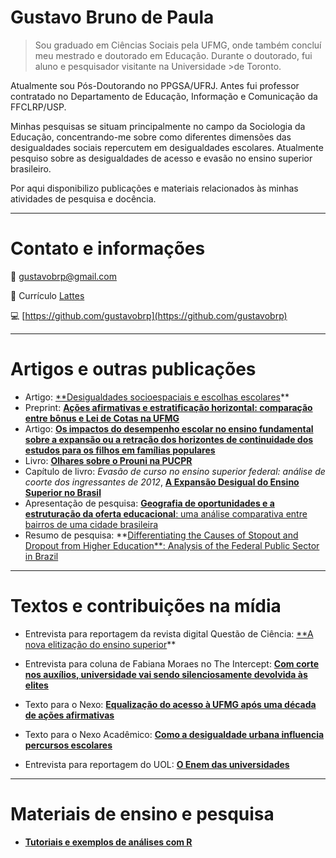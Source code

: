 # Gustavo Bruno de Paula
>
>Sou graduado em Ciências Sociais pela UFMG, onde também concluí meu mestrado e doutorado em Educação. Durante o doutorado, fui aluno e pesquisador visitante na Universidade >de Toronto. 

Atualmente sou Pós-Doutorando no PPGSA/UFRJ. Antes fui professor contratado no Departamento de Educação, Informação e Comunicação da FFCLRP/USP. 

Minhas pesquisas se situam principalmente no campo da Sociologia da Educação, concentrando-me sobre como diferentes dimensões das desigualdades sociais repercutem em desigualdades escolares. Atualmente pesquiso sobre as desigualdades de acesso e evasão no ensino superior brasileiro.

Por aqui disponibilizo publicações e materiais relacionados às minhas atividades de pesquisa e docência.
> 

---

# Contato e informações

📧 gustavobrp@gmail.com

📄 Currículo [Lattes](http://lattes.cnpq.br/3304461157343541)

💻 [https://github.com/gustavobrp](https://github.com/gustavobrp)

---

# Artigos e outras publicações

- Artigo: [**Desigualdades socioespaciais e escolhas escolares](https://periodicos.ufsm.br/reveducacao/article/view/30037)**
- Preprint: ****[Ações afirmativas e estratificação horizontal: comparação entre bônus e Lei de Cotas na UFMG](https://preprints.scielo.org/index.php/scielo/preprint/view/3488)****
- Artigo: [**Os impactos do desempenho escolar no ensino fundamental sobre a expansão ou a retração dos horizontes de continuidade dos estudos para os filhos em famílias populares**](https://www.researchgate.net/publication/343656448_Os_impactos_do_desempenho_escolar_no_ensino_fundamental_sobre_a_expansao_ou_a_retracao_dos_horizontes_de_continuidade_dos_estudos_para_os_filhos_em_familias_populares)
- Livro: [**Olhares sobre o Prouni na PUCPR**](https://www.researchgate.net/publication/340362475_Olhares_sobre_o_Prouni_na_PUCPR)
- Capítulo de livro: *Evasão de curso no ensino superior federal: análise de coorte dos ingressantes de 2012*, [**A Expansão Desigual do Ensino Superior no Brasil**](https://www.editoraappris.com.br/produto/4566-a-expanso-desigual-do-ensino-superior-no-brasil)
- Apresentação de pesquisa: [**Geografia de oportunidades e a estruturação da oferta educacional**: uma análise comparativa entre bairros de uma cidade brasileira](https://www.ridaa.unicen.edu.ar/xmlui/handle/123456789/207)
- Resumo de pesquisa: **[Differentiating the Causes of Stopout and Dropout from Higher Education**: Analysis of the Federal Public Sector in Brazil](https://drive.google.com/file/d/1seC0jFLrBg65lK_UDdlHV6ct5Hrc62M6/view)

---

# Textos e contribuições na mídia

- Entrevista para reportagem da revista digital Questão de Ciência: [**A nova elitização do ensino superior](https://www.revistaquestaodeciencia.com.br/questao-de-fato/2022/06/01/nova-elitizacao-do-ensino-superior)**
- Entrevista para coluna de Fabiana Moraes no The Intercept: [**Com corte nos auxílios, universidade vai sendo silenciosamente devolvida às elites**](https://theintercept.com/2022/03/22/universidade-corte-auxilio-educacao-baixa-renda/)

- Texto para o Nexo: ****[Equalização do acesso à UFMG após uma década de ações afirmativas](https://pp.nexojornal.com.br/opiniao/2021/Equaliza%C3%A7%C3%A3o-do-acesso-%C3%A0-UFMG-ap%C3%B3s-uma-d%C3%A9cada-de-a%C3%A7%C3%B5es-afirmativas)****

- Texto para o Nexo Acadêmico: [**Como a desigualdade urbana influencia percursos escolares**](https://www.nexojornal.com.br/academico/2019/05/15/Como-a-desigualdade-urbana-influencia-percursos-escolares)
- Entrevista para reportagem do UOL: [**O Enem das universidades**](https://noticias.uol.com.br/reportagens-especiais/enem-2021-a-porta-de-acesso-ao-ensino-superior/)

---

# Materiais de ensino e pesquisa

- **[Tutoriais e exemplos de análises com R](https://github.com/gustavobrp/projeto_r_educacao)**

